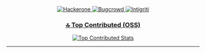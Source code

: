 <br/><br/>
<p align='center'>
<a href="https://hackerone.com/odaysec/hacktivity/?type=user" target="_blank" rel="noopener noreferrer">
  <img src="https://img.shields.io/badge/-HackerOne-%23494649?style=for-the-badge&logo=hackerone&logoColor=white" alt="Hackerone">
  <a href="https://bugcrowd.com/zdb_" target="_blank" rel="noopener noreferrer">
  <img src="https://img.shields.io/badge/-Bugcrowd-%23F26822?style=for-the-badge&logo=bugcrowd&logoColor=white" alt="Bugcrowd">
  <a href="https://app.intigriti.com/researcher/odaysec" target="_blank" rel="noopener noreferrer">
  <img src="https://img.shields.io/badge/-Intigriti-%23161A36?style=for-the-badge&logo=intigriti&logoColor=white" alt="Intigriti">
  </p>


  <div align="center">
	
### 🔝 Top Contributed (OSS)

<img src="https://github-contributor-stats.vercel.app/api?username=odaysec&limit=13&theme=tokyonight&combine_all_yearly_contributions=true" alt="Top Contributed Stats">
</div>

---

